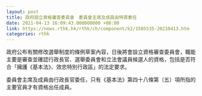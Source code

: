 ```yaml
---
layout: post
title: 政府設立資格審查委員會　委員會主席及成員由特首委任
date: 2021-04-13 16:09:43.000000000 +08:00
link: https://news.rthk.hk/rthk/ch/component/k2/1585535-20210413.htm
categories: rthk
---
```


政府公布有關修改選舉制度的條例草案內容，日後將會設立資格審查委員會，職能主要是審查並確認行政長官、選舉委員會和立法會議員候選人的資格，包括是否符合「擁護《基本法》、效忠特別行政區」的法定要求。

委員會主席及成員由行政長官委任，只有《基本法》第四十八條第（五）項所指的主要官員才有資格出任成員。
